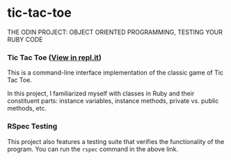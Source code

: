# tic-tac-toe
THE ODIN PROJECT: OBJECT ORIENTED PROGRAMMING, TESTING YOUR RUBY CODE

### Tic Tac Toe ([View in repl.it](https://repl.it/@chrisortegax/tic-tac-toe#tic_tac_toe.rb))

This is a command-line interface implementation of the classic game of Tic Tac Toe.

In this project, I familiarized myself with classes in Ruby and their constituent parts: instance variables, instance methods, private vs. public methods, etc.

### RSpec Testing

This project also features a testing suite that verifies the functionality of the program. You can run the ```rspec``` command in the above link.